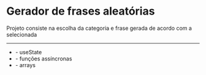 <h1>Gerador de frases aleatórias</h1>
<p>Projeto consiste na escolha da categoria e frase gerada de acordo com a selecionada</p>
<hr>
<ul>
  <li>- useState</li>
  <li>- funções assíncronas</li>
  <li>- arrays</li>
</ul>